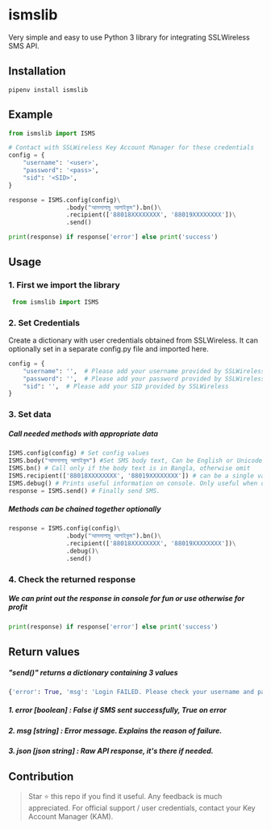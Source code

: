 # ismslib
Very simple and easy to use Python 3 library for integrating SSLWireless SMS API.


## Installation
```shell script
pipenv install ismslib
```


## Example
```python
from ismslib import ISMS

# Contact with SSLWireless Key Account Manager for these credentials
config = {
    "username": '<user>',
    "password": '<pass>',
    "sid": '<SID>',
}

response = ISMS.config(config)\
                .body("আসসালামু আলাইকুম").bn()\
                .recipient(['88018XXXXXXXX', '88019XXXXXXXX'])\
                .send()

print(response) if response['error'] else print('success')

```


## Usage
### 1. First we import the library
```python
 from ismslib import ISMS
```
### 2. Set Credentials
Create a dictionary with user credentials obtained from SSLWireless. It can optionally set in a separate config.py file and imported here.
```python
config = {
    "username": '',  # Please add your username provided by SSLWireless
    "password": '',  # Please add your password provided by SSLWireless
    "sid": '',  # Please add your SID provided by SSLWireless
}
```
### 3. Set data
##### Call needed methods with appropriate data
```python
ISMS.config(config) # Set config values
ISMS.body("আসসালামু আলাইকুম") #Set SMS body text, Can be English or Unicode Bangla
ISMS.bn() # Call only if the body text is in Bangla, otherwise omit
ISMS.recipient(['88018XXXXXXXX', '88019XXXXXXXX']) # can be a single valid mobile number as string or multiple numbers as an string array
ISMS.debug() # Prints useful information on console. Only useful when debugging, DO NOT USE IN PRODUCTION
response = ISMS.send() # Finally send SMS.
```

##### Methods can be chained together optionally
```python
response = ISMS.config(config)\
                .body("আসসালামু আলাইকুম").bn()\
                .recipient(['88018XXXXXXXX', '88019XXXXXXXX'])\
                .debug()\
                .send()
```

### 4. Check the returned response
##### We can print out the response in console for fun or use otherwise for profit
```python
print(response) if response['error'] else print('success')
```


## Return values
##### "send()" returns a dictionary containing 3 values
```python
{'error': True, 'msg': 'Login FAILED. Please check your username and password.', 'json': '{"REPLY": {"PARAMETER": "OK", "LOGIN": "FAIL"}}'}
```
##### 1. error [boolean] : False if SMS sent successfully, True on error
##### 2. msg [string] : Error message. Explains the reason of failure.
##### 3. json [json string] : Raw API response, it's there if needed.

## Contribution
> Star ⭐ this repo if you find it useful. Any feedback is much appreciated. For official support / user credentials, contact your Key Account Manager (KAM). 

